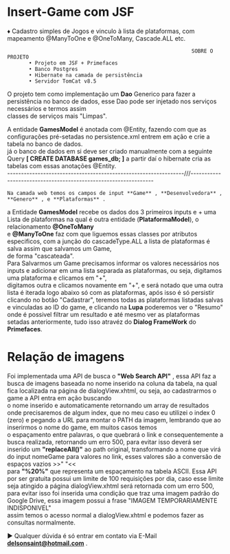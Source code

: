 # Insert-Game com JSF
♦ Cadastro simples de Jogos e vinculo à lista de plataformas, com mapeamento @ManyToOne e @OneToMany, Cascade.ALL etc.


                                                                SOBRE O PROJETO
           • Projeto em JSF + Primefaces
           • Banco Postgres
           • Hibernate na camada de persistência 
           • Servidor TomCat v8.5
           
           
O projeto tem como implementação um **Dao** Generico para fazer a persistência no banco de dados, esse Dao pode ser injetado nos serviços necessários e termos assim  
classes de serviços mais "Limpas".  

A entidade **GamesModel** é anotada com @Entity, fazendo com que as configurações pré-setadas no persistence.xml entrem em ação e crie a tabela no banco de dados.  
já o banco de dados em si deve ser criado manualmente com a seguinte Query **[ CREATE DATABASE games_db; ]** a partir daí o hibernate cria as tabelas com essas anotações @Entity.  
----------------------------------------------------------------///----------------------------------------------------------------
                  
    Na camada web temos os campos de input **Game** , **Desenvolvedora** , **Genero** , e **Plataformas** .  
a Entidade **GamesModel** recebe os dados dos 3 primeiros inputs e + uma Lista de plataformas na qual é outra entidade (**PlataformaModel**), o relacionamento **@OneToMany**  
e **@ManyToOne** faz com que liguemos essas classes por atributos especificos, com a junção do cascadeType.ALL a lista de plataformas é salva assim que salvamos um Game,  
de forma "cascateada".  
Para Salvarmos um Game precisamos informar os valores necessários nos inputs e adicionar em uma lista separada as plataformas, ou seja, digitamos uma plataforma e clicamos em "+",  
digitamos outra e clicamos novamente em "+", e será notado que uma outra lista é iterada logo abaixo só com as plataformas, após isso é só persistir clicando no botão "Cadastrar", teremos todas as plataformas listadas salvas e vinculadas ao ID do game, e clicando na **Lupa** poderemos ver o "Resumo" onde é possivel filtrar um resultado e até mesmo ver as plataformas setadas anteriormente, tudo isso atravéz do **Dialog FrameWork** do **Primefaces**.

# Relação de imagens  
 Foi implementada uma API de busca o **"Web Search API"** , essa API faz a busca de imagens baseada no nome inserido na coluna da tabela, na qual fica localizada na página de dialogView.xhtml, ou seja, ao cadastrarmos o game a API entra em ação buscando   
 o nome inserido e automaticamente retornando um array de resultados onde precisaremos de algum index, que no meu caso eu utilizei o index 0 (zero) e pegando a URL para montar o PATH da imagem, lembrando que ao inserirmos o nome do game, em muitos casos temos  
 o espaçamento entre palavras, o que quebrará o link e consequentemente a busca realizada, retornando um erro 500, para evitar isso deverá ser inserido um **"replaceAll()"** ao path original, transformando a nome que virá do input nomeGame para valores no link, esses valores são a conversão de espaços vazios   >>" "<<  
 para **"%20%"** que representa um espaçamento na tabela ASCII.
 Essa API por ser gratuita possui um limite de 100 requisições por dia, caso esse limite seja atingido a página dialogView.xhtml será retornada com um erro 500, para evitar isso foi inserida uma condição que traz uma imagem padrão do Google Drive, essa imagem possui a frase "IMAGEM TEMPORARIAMENTE INDISPONIVEL"  
 assim temos o acesso normal a dialogView.xhtml e podemos fazer as consultas normalmente.

► Qualquer dúvida é só entrar em contato via E-Mail **delsonsaint@hotmail.com** .  



           
           
                       
